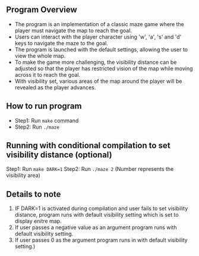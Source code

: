 ## Program Overview
- The program is an implementation of a classic maze game where the player must navigate the map to reach the goal. 
- Users can interact with the player character using 'w', 'a', 's' and 'd' keys to navigate the maze to the goal. 
- The program is launched with the default settings, allowing the user to view the whole map. 
- To make the game more challenging, the visibility distance can be adjusted so that the player has restricted vision 
  of the map while moving across it to reach the goal. 
- With visibility set, various areas of the map around the player will be revealed as the player advances.

## How to run program
- Step1: Run `make` command
- Step2: Run `./maze`

## Running with conditional compilation to set visibility distance (optional)
Step1: Run `make DARK=1` 
Step2: Run `./maze 2` (Number represents the visibility area)

## Details to note
1. IF DARK=1 is activated during compilation and user fails to set visibility distance, program 
          runs with default visibility setting which is set to display enitre map.
2. If user passes a negative value as an argument program runs with default visibility setting.
3. If user passes 0 as the argument program runs in with default visibility setting.)
